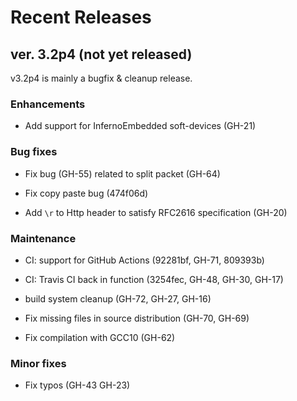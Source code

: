 # Recent Releases

## ver. 3.2p4 (not yet released)

v3.2p4 is mainly a bugfix & cleanup release.

### Enhancements

- Add support for InfernoEmbedded soft-devices (GH-21)

### Bug fixes

- Fix bug (GH-55) related to split packet (GH-64)

- Fix copy paste bug (474f06d)

- Add `\r` to Http header to satisfy RFC2616 specification (GH-20)

### Maintenance

- CI: support for GitHub Actions (92281bf, GH-71, 809393b)

- CI: Travis CI back in function (3254fec, GH-48, GH-30, GH-17)

- build system cleanup (GH-72, GH-27, GH-16)

- Fix missing files in source distribution (GH-70, GH-69)

- Fix compilation with GCC10 (GH-62)

### Minor fixes

- Fix typos (GH-43 GH-23)
